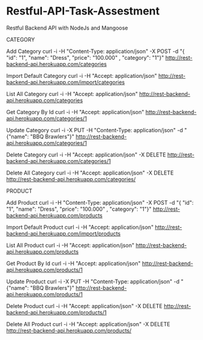 # Restful-API-Task-Assestment
Restful Backend API with NodeJs and Mangoose

CATEGORY

Add Category
curl -i -H "Content-Type: application/json" -X POST -d "{ \"id\": \"1\", \"name\": \"Dress\", \"price\": \"100.000\" , \"category\": \"1\"}" http://rest-backend-api.herokuapp.com/categories

Import Default Category
curl -i -H "Accept: application/json" http://rest-backend-api.herokuapp.com/import/categories

List All Category
curl -i -H "Accept: application/json" http://rest-backend-api.herokuapp.com/categories

Get Category By Id
curl -i -H "Accept: application/json" http://rest-backend-api.herokuapp.com/categories/1

Update Category
curl -i -X PUT -H "Content-Type: application/json" -d "{\"name\": \"BBQ Brawlers\"}" http://rest-backend-api.herokuapp.com/categories/1

Delete Category
curl -i -H "Accept: application/json" -X DELETE http://rest-backend-api.herokuapp.com/categories/1

Delete All Category
curl -i -H "Accept: application/json" -X DELETE http://rest-backend-api.herokuapp.com/categories/

PRODUCT

Add Product
curl -i -H "Content-Type: application/json" -X POST -d "{ \"id\": \"1\", \"name\": \"Dress\", \"price\": \"100.000\" , \"category\": \"1\"}" http://rest-backend-api.herokuapp.com/products

Import Default Product
curl -i -H "Accept: application/json" http://rest-backend-api.herokuapp.com/import/products

List All Product
curl -i -H "Accept: application/json" http://rest-backend-api.herokuapp.com/products

Get Product By Id
curl -i -H "Accept: application/json" http://rest-backend-api.herokuapp.com/products/1

Update Product
curl -i -X PUT -H "Content-Type: application/json" -d "{\"name\": \"BBQ Brawlers\"}" http://rest-backend-api.herokuapp.com/products/1

Delete Product
curl -i -H "Accept: application/json" -X DELETE http://rest-backend-api.herokuapp.com/products/1

Delete All Product
curl -i -H "Accept: application/json" -X DELETE http://rest-backend-api.herokuapp.com/products/
